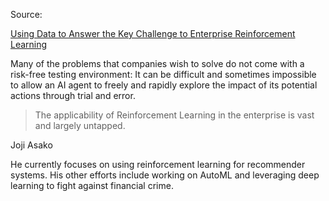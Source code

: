 Source:

[Using Data to Answer the Key Challenge to Enterprise Reinforcement Learning](https://www.teradata.com/Blogs/Using-Data-to-Answer-the-Key-Challenge-to-Enterprise-Reinforcement-Learning)

Many of the problems that companies wish to solve do not come with a risk-free testing environment: It can be difficult and sometimes impossible to allow an AI agent to freely and rapidly explore the impact of its potential actions through trial and error.

> The applicability of Reinforcement Learning in the enterprise is vast and largely untapped.

Joji Asako

He currently focuses on using reinforcement learning for recommender systems. His other efforts include working on AutoML and leveraging deep learning to fight against financial crime.